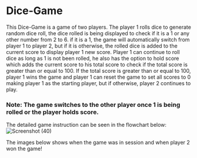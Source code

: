 # Dice-Game

This Dice-Game is a game of two players. The player 1 rolls dice to generate random dice roll, the dice rolled is being displayed to check if it is a 1 or any other number from 2 to 6. if it is a 1, the game will automatically switch from player 1 to player 2, but if it is otherwise, the rolled dice is added to the current score to display player 1 new score.
Player 1 can continue to roll dice as long as 1 is not been rolled, he also has the option to hold score which adds the current score to his total score to check if the total score is greater than or equal to 100.
If the total score is greater than or equal to 100, player 1 wins the game and player 1 can reset the game to set all scores to 0 making player 1 as the starting player, but if otherwise, player 2 continues to play.

### Note: The game switches to the other player once 1 is being rolled or the player holds score.
 
The detailed game instruction can be seen in the flowchart below:
![Screenshot (40)](https://user-images.githubusercontent.com/93651960/177296065-adab1a1a-f205-4347-acba-65806066f8ba.png)

The images below shows when the game was in session and when player 2 won the game!
